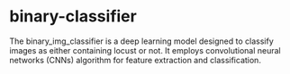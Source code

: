 # binary-classifier
The binary_img_classifier is a deep learning model designed to classify images as either containing locust or not. It employs convolutional neural networks (CNNs) algorithm for feature extraction and classification. 
